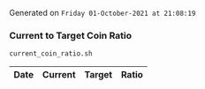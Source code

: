 Generated on `Friday 01-October-2021 at 21:08:19`

### Current to Target Coin Ratio
`current_coin_ratio.sh`

Date|Current|Target|Ratio
---|---|---|---
